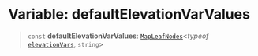 # Variable: defaultElevationVarValues

> `const` **defaultElevationVarValues**: [`MapLeafNodes`](../type-aliases/MapLeafNodes.md)\<*typeof* [`elevationVars`](elevationVars.md), `string`\>

